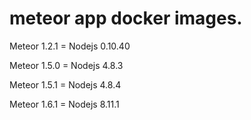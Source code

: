 # meteor app docker images.

Meteor 1.2.1 = Nodejs 0.10.40

Meteor 1.5.0 = Nodejs   4.8.3

Meteor 1.5.1 = Nodejs   4.8.4

Meteor 1.6.1 = Nodejs  8.11.1
